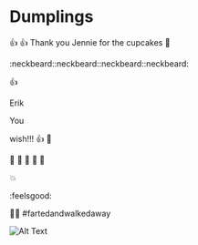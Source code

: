 # Dumplings
:+1:
:+1:
Thank you Jennie for the cupcakes :cake:

:neckbeard::neckbeard::neckbeard::neckbeard:

:+1:


Erik

You

wish!!!
:+1:
:hankey:


:hankey:
:hankey:
:hankey:
:hankey:
:hankey:

:boom:

:feelsgood:

:runner::dash: #fartedandwalkedaway

![Alt Text](https://github.com/{user}/{repo}/raw/master/path/to/image.gif)
